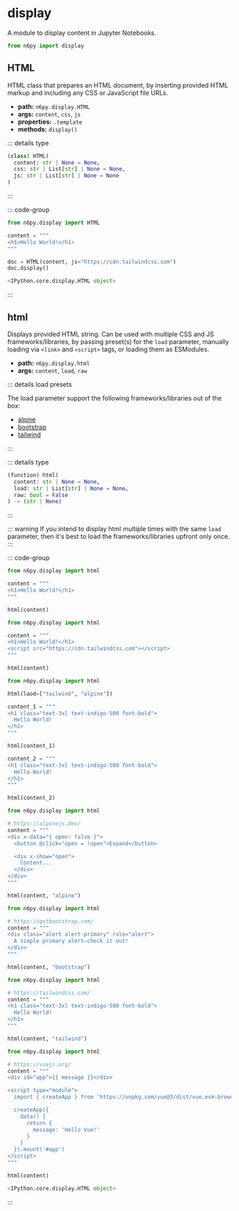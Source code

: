 # display

A module to display content in Jupyter Notebooks.

```py
from n6py import display
```

## HTML <Badge type="tip" text="0.1.20" />

HTML class that prepares an HTML document, by inserting provided HTML markup and including any CSS or JavaScript file URLs.

- **path:** `n6py.display.HTML`
- **args:** `content`, `css`, `js`
- **properties:** `.template`
- **methods:** `display()`

::: details type

```py
(class) HTML(
  content: str | None = None,
  css: str | List[str] | None = None,
  js: str | List[str] | None = None
)
```

:::

::: code-group

```py [Code]
from n6py.display import HTML

content = """
<h1>Hello World!</h1>
"""

doc = HTML(content, js="https://cdn.tailwindcss.com")
doc.display()
```

```py [Result]
<IPython.core.display.HTML object>
```

:::

## html <Badge type="tip" text="0.1.16" />

Displays provided HTML string. Can be used with multiple CSS and JS frameworks/libraries, by passing preset(s) for the `load` parameter, manually loading via `<link>` and `<script>` tags, or loading them as ESModules.

- **path:** `n6py.display.html`
- **args:** `content`, `load`, `raw`

::: details load presets

The load parameter support the following frameworks/libraries out of the box:

- [alpine](https://alpinejs.dev/)
- [bootstrap](https://getbootstrap.com/)
- [tailwind](https://tailwindcss.com/)

:::

::: details type

```py
(function) html(
  content: str | None = None,
  load: str | List[str] | None = None,
  raw: bool = False
) -> (str | None)
```

:::

::: warning
If you intend to display html multiple times with the same `load` parameter, then it's best to load the frameworks/libraries upfront only once.
:::

::: code-group

```py [HTML]
from n6py.display import html

content = """
<h1>Hello World!</h1>
"""

html(content)
```

```py [Custom]
from n6py.display import html

content = """
<h1>Hello World!</h1>
<script src="https://cdn.tailwindcss.com"></script>
"""

html(content)
```

```py [Multiple]
from n6py.display import html

html(laod=["tailwind", "alpine"])

content_1 = """
<h1 class="text-3xl text-indigo-500 font-bold">
  Hello World!
</h1>
"""

html(content_1)

content_2 = """
<h1 class="text-3xl text-indigo-500 font-bold">
  Hello World!
</h1>
"""

html(content_2)
```

```py [Alpine.js]
from n6py.display import html

# https://alpinejs.dev/
content = """
<div x-data="{ open: false }">
  <button @click="open = !open">Expand</button>

  <div x-show="open">
    Content...
  </div>
</div>
"""

html(content, "alpine")
```

```py [Bootstrap]
from n6py.display import html

# https://getbootstrap.com/
content = """
<div class="alert alert-primary" role="alert">
  A simple primary alert—check it out!
</div>
"""

html(content, "bootstrap")
```

```py [Tailwind CSS]
from n6py.display import html

# https://tailwindcss.com/
content = """
<h1 class="text-3xl text-indigo-500 font-bold">
  Hello World!
</h1>
"""

html(content, "tailwind")
```

```py [Vue.js]
from n6py.display import html

# https://vuejs.org/
content = """
<div id="app">{{ message }}</div>

<script type="module">
  import { createApp } from 'https://unpkg.com/vue@3/dist/vue.esm-browser.js'

  createApp({
    data() {
      return {
        message: 'Hello Vue!'
      }
    }
  }).mount('#app')
</script>
"""

html(content)
```

```py [Result]
<IPython.core.display.HTML object>
```

:::
